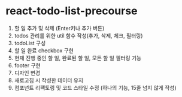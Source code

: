 # react-todo-list-precourse

1. 할 일 추가 및 삭제 (Enter키나 추가 버튼)
2. todos 관리를 위한 util 함수 작성(추가, 삭제, 체크, 필터링)
3. todoList 구성
4. 할 일 완료 checkbox 구현
5. 현재 진행 중인 할 일, 완료된 할 일, 모든 할 일 필터링 기능
6. footer 구현
7. 디자인 변경
8. 새로고침 시 작성한 데이터 유지
9. 컴포넌트 리팩토링 및 코드 스타일 수정 (하나의 기능, 15줄 넘지 않게 작성)
